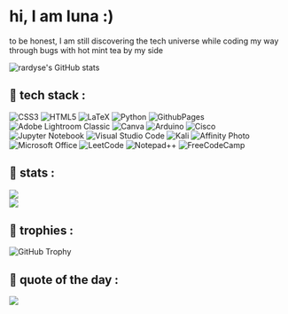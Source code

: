 # hi, I am luna :)

to be honest, I am still discovering the tech universe while coding my way through bugs with hot mint tea by my side

![rardyse's GitHub stats](https://github-readme-stats.vercel.app/api?username=rardyse&show_icons=true&theme=gruvbox)

## 🌟 tech stack :
![CSS3](https://img.shields.io/badge/css3-%231572B6.svg?style=for-the-badge&logo=css3&logoColor=white) ![HTML5](https://img.shields.io/badge/html5-%23E34F26.svg?style=for-the-badge&logo=html5&logoColor=white) ![LaTeX](https://img.shields.io/badge/latex-%23008080.svg?style=for-the-badge&logo=latex&logoColor=white) ![Python](https://img.shields.io/badge/python-3670A0?style=for-the-badge&logo=python&logoColor=ffdd54) ![GithubPages](https://img.shields.io/badge/github%20pages-121013?style=for-the-badge&logo=github&logoColor=white) ![Adobe Lightroom Classic](https://img.shields.io/badge/Adobe%20Lightroom%20Classic-31A8FF.svg?style=for-the-badge&logo=Adobe%20Lightroom%20Classic&logoColor=white) ![Canva](https://img.shields.io/badge/Canva-%2300C4CC.svg?style=for-the-badge&logo=Canva&logoColor=white) ![Arduino](https://img.shields.io/badge/-Arduino-00979D?style=for-the-badge&logo=Arduino&logoColor=white) ![Cisco](https://img.shields.io/badge/cisco-%23049fd9.svg?style=for-the-badge&logo=cisco&logoColor=black) ![Jupyter Notebook](https://img.shields.io/badge/jupyter-%23FA0F00.svg?style=for-the-badge&logo=jupyter&logoColor=white) ![Visual Studio Code](https://img.shields.io/badge/Visual%20Studio%20Code-0078d7.svg?style=for-the-badge&logo=visual-studio-code&logoColor=white) ![Kali](https://img.shields.io/badge/Kali-268BEE?style=for-the-badge&logo=kalilinux&logoColor=white) ![Affinity Photo](https://img.shields.io/badge/affinityphoto-%237E4DD2.svg?style=for-the-badge&logo=affinity-photo&logoColor=white) ![Microsoft Office](https://img.shields.io/badge/Microsoft_Office-D83B01?style=for-the-badge&logo=microsoft-office&logoColor=white) ![LeetCode](https://img.shields.io/badge/LeetCode-000000?style=for-the-badge&logo=LeetCode&logoColor=#d16c06) ![Notepad++](https://img.shields.io/badge/Notepad++-90E59A.svg?style=for-the-badge&logo=notepad%2b%2b&logoColor=black) ![FreeCodeCamp](https://img.shields.io/badge/Freecodecamp-%23123.svg?&style=for-the-badge&logo=freecodecamp&logoColor=green) 

## 🌟 stats :
![](https://github-readme-streak-stats.herokuapp.com/?user=rardyse&theme=dark&hide_border=false)<br/>
![](https://github-readme-stats.vercel.app/api/top-langs/?username=rardyse&theme=dark&hide_border=false&include_all_commits=false&count_private=false&layout=compact)

## 🌟 trophies :
![GitHub Trophy](https://github-profile-trophy.vercel.app/?username=rardyse&theme=gruvbox&no-frame=false&no-bg=true&margin-w=4)

## 🌟 quote of the day :
![](https://quotes-github-readme.vercel.app/api?type=vetical&theme=gruvbox)
